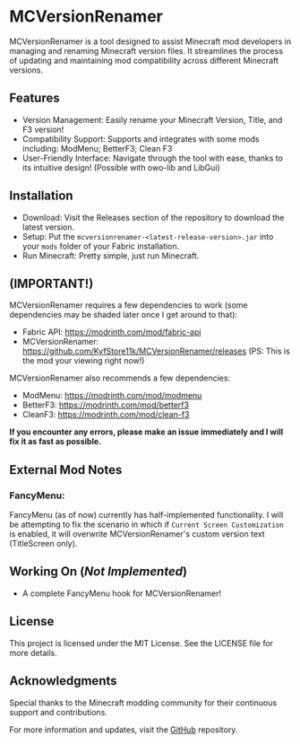 # MCVersionRenamer
MCVersionRenamer is a tool designed to assist Minecraft mod developers in managing and renaming Minecraft version files. It streamlines the process of updating and maintaining mod compatibility across different Minecraft versions.

## Features
- Version Management: Easily rename your Minecraft Version, Title, and F3 version!
- Compatibility Support: Supports and integrates with some mods including: ModMenu; BetterF3; Clean F3
- User-Friendly Interface: Navigate through the tool with ease, thanks to its intuitive design! (Possible with owo-lib and LibGui)
## Installation
- Download: Visit the Releases section of the repository to download the latest version.
- Setup: Put the `mcversionrenamer-<latest-release-version>.jar` into your `mods` folder of your Fabric installation.
- Run Minecraft: Pretty simple, just run Minecraft.

## (IMPORTANT!)
MCVersionRenamer requires a few dependencies to work (some dependencies may be shaded later once I get around to that):
- Fabric API: https://modrinth.com/mod/fabric-api
- MCVersionRenamer: https://github.com/KyfStore11k/MCVersionRenamer/releases (PS: This is the mod your viewing right now!)

MCVersionRenamer also recommends a few dependencies:
- ModMenu: https://modrinth.com/mod/modmenu
- BetterF3: https://modrinth.com/mod/betterf3
- CleanF3: https://modrinth.com/mod/clean-f3

**If you encounter any errors, please make an issue immediately and I will fix it as fast as possible.**

## External Mod Notes

### FancyMenu:

FancyMenu (as of now) currently has half-implemented functionality.
I will be attempting to fix the scenario in which if `Current Screen Customization` is enabled,
it will overwrite MCVersionRenamer's custom version text
(TitleScreen only).

## Working On (*Not Implemented*)
- A complete FancyMenu hook for MCVersionRenamer!

## License
This project is licensed under the MIT License. See the LICENSE file for more details.

## Acknowledgments
Special thanks to the Minecraft modding community for their continuous support and contributions.

For more information and updates, visit the [GitHub](https://github.com/KyfStore11k/MCVersionRenamer) repository.